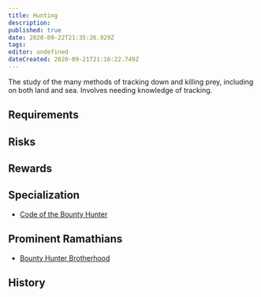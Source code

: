 ```yaml
---
title: Hunting
description: 
published: true
date: 2020-09-22T21:35:26.929Z
tags: 
editor: undefined
dateCreated: 2020-09-21T21:16:22.749Z
---
```


The study of the many methods of tracking down and killing prey, including on both land and sea. Involves needing knowledge of tracking.

## Requirements

## Risks

## Rewards

## Specialization

- [Code of the Bounty Hunter](/traditions/code-of-the-bounty-hunter)

## Prominent Ramathians

- [Bounty Hunter Brotherhood](/groups/bounty-hunter-brotherhood)

## History

